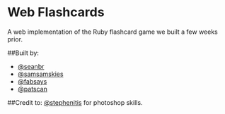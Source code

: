 Web Flashcards
==============
A web implementation of the Ruby flashcard game we built a few weeks prior.

##Built by:
* [@seanbr](https://github.com/seanbr)
* [@samsamskies](https://github.com/SamSamskies)
* [@fabsays](https://github.com/fabsays)
* [@patscan](https://github.com/patscan)

##Credit to:
[@stephenitis](https://github.com/stephenitis) for photoshop skills.




